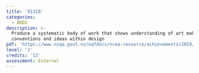 ```yaml
---
title: '91320'
categories:
  - ARD2
description: >-
  Produce a systematic body of work that shows understanding of art making
  conventions and ideas within design
pdf: 'https://www.nzqa.govt.nz/nqfdocs/ncea-resource/achievements/2019/as91320.pdf'
level: '2'
credits: '12'
assessment: External
---
```


